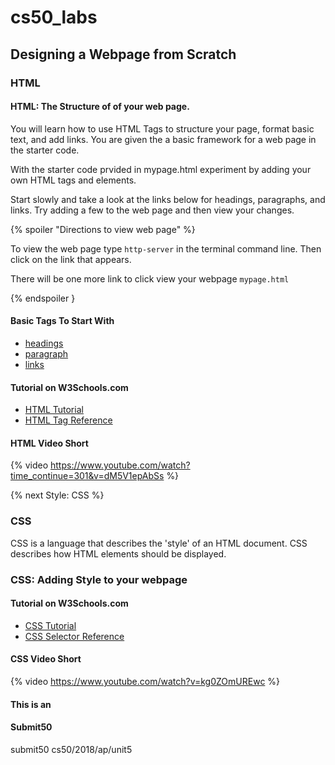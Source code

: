 # cs50_labs

## Designing a Webpage from Scratch
### HTML

#### HTML: The Structure of of your web page. 

You will learn how to use HTML Tags to structure your page, format basic text, and add links.
You are given the a basic framework for a web page in the starter code.

With the starter code prvided in mypage.html experiment by adding your own HTML tags and elements. 

Start slowly and take a look at the links below for headings, paragraphs, and links.
Try adding a few to the web page and then view your changes.

{% spoiler "Directions to view web page" %}

To view the web page type `http-server` in the terminal command line.
Then click on the link that appears.

There will be one more link to click view your webpage `mypage.html`

{% endspoiler }

#### Basic Tags To Start With 

* [headings](https://www.w3schools.com/tags/tag_hn.asp)
* [paragraph](https://www.w3schools.com/tags/tag_p.asp)
* [links](https://www.w3schools.com/tags/tag_a.asp)

#### Tutorial on W3Schools.com
* [HTML Tutorial](https://www.w3schools.com/html/)
* [HTML Tag Reference](https://www.w3schools.com/tags/default.asp)

#### HTML Video Short
{% video https://www.youtube.com/watch?time_continue=301&v=dM5V1epAbSs %}

{% next Style: CSS %}

### CSS

CSS is a language that describes the 'style' of an HTML document.
CSS describes how HTML elements should be displayed.



### CSS: Adding Style to your webpage 

#### Tutorial on W3Schools.com
* [CSS Tutorial](https://www.w3schools.com/css/)
* [CSS Selector Reference](https://www.w3schools.com/cssref/css_selectors.asp)

#### CSS Video Short
{% video https://www.youtube.com/watch?v=kg0ZOmUREwc %}

#### This is an 


#### Submit50

submit50 cs50/2018/ap/unit5
